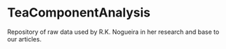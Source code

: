 # TeaComponentAnalysis
Repository of raw data used by R.K. Nogueira in her research and base to our articles.
